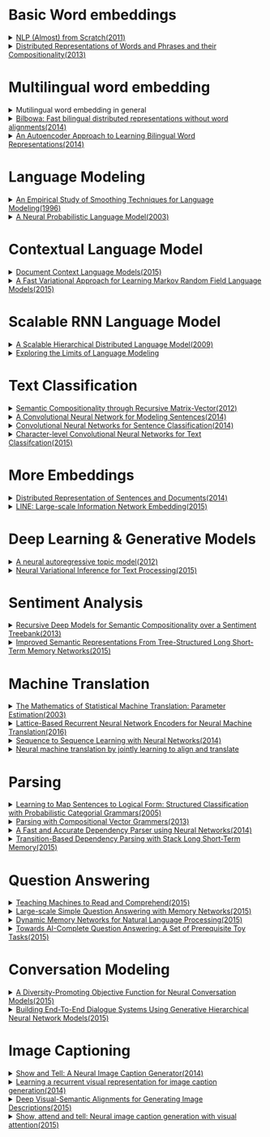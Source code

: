 # Basic Word embeddings
<details>
<summary>
<a href="http://www.jmlr.org/papers/volume12/collobert11a/collobert11a.pdf">NLP (Almost) from Scratch(2011)</a>
</summary>

- Contributions
  - Neural-Net based general framework which is applicable to variety of NLP tasks
    - POS tagging, chunking, NER, Semantic role labeling, Parsing, Anaphora resolution, word-sense disambiguation, ...

- Fully-supervised approach
  - Features for words are extracted
  - Embed the words to a latent vector space(word feature space).
  - Learn higher level features from the latent vector inputs.
  - Train to maximize the log-likelihood of training corpus

- Semi-supervised approach
  - Learn language models from a large-scale unlabeled data
  - Transfer Learning: Initialize the the word embeddings for supervised learning, using the parameters learned from unsupervised language models.

- Reference: 
</details>
<details>
<summary>
<a href="http://papers.nips.cc/paper/5021-distributed-representations-of-words-and-phrases-and-their-compositionality.pdf">Distributed Representations of Words and Phrases and their Compositionality(2013)</a>
</summary>

- Contribution
  - Efficient learning algorthm for word embedding tasks, using
    - Skip-gram
    - Negative Sampling
    - Subsampling
  - Good performance in semantic & syntatic analogy tasks

- How it works
  - Negative Sampling: Learn word embeddings so that the embeddings can be used to discriminate the words from the training corpus against the noise words.
  - Subsampling: during training, ignore frequent words by a certain probability(somewhat similar to dropouts)

- Notes
  - In general, CBOW model is faster to train.
  - In general, Skip-gram model shows decent performance for all tasks, relative to the CBOW model.

- Limitations
  - One word, one embedding -> polysemy, or global word context is ignored
  - Cannot utilize the morphological information well: car != cars
</details>



# Multilingual word embedding
<details>
<summary>Mutilingual word embedding in general</summary>

- Motivation for Multilingual word embedding
  - Goal: Learns word embeddings that can generalize over *different languages* and *different  NLP tasks*
  - Why it is needed: For Transfer Learning. Labeled text data is abundant for only few languages(e.g. English), so it may be a good idea to transfer the representations from the languages with abundant labeled text data to the languages with scarce text data for a NLP task.
</details>

<details>
<summary>
<a href="https://arxiv.org/abs/1410.2455">Bilbowa: Fast bilingual distributed representations without word alignments(2014)</a>
</summary>

- Previous Approaches
  - Offline Alignment: Learn word embeddings for each languages separately, and learn the projection from one language to the other. The quality of a generalized projection is questionable.
  - Parallel-Only: Train word embeddings simultaneously for both languages, using only the training sentences that can be aligned in parallel. Only utilizes limited amount of data.
  - Jointly-Trained: Train monolingual word embeddings with cross-lingual penalized loss function. Slow to train.
- How it works
  - Takes the Jointly Trained Approach, with the following modifications:
    - Replaces softmax objective with the noise-contrastive objective(as in word2vec)
    - Sampling algorithm to approximate the cross-lingual loss
- Contributions
  - Enhances the training speed using the Jointly-Trained Approach
- Limitations
  - Still slow
  - Tested only on English-German, English-Spanish pairs
</details>

<details>
<summary>
<a href="https://papers.nips.cc/paper/5270-an-autoencoder-approach-to-learning-bilingual-word-representations.pdf">An Autoencoder Approach to Learning Bilingual Word Representations(2014)</a>
</summary>

- How it works
  - Uses Autoencoder to obtain latent representation of bilingual representation of words
  - A bag-of-words in language $A$ will be reconstructed to the corresponding bag-of-words in another language $B$
- vs Bilbowa
  - Nonlinear transformation of inputs
- Limitations
  - Evaluated on the limited dataset.(EN-German)
</details>

# Language Modeling
<details>
<summary>
<a href="http://aclweb.org/anthology/P96-1041">An Empirical Study of Smoothing Techniques for Language Modeling(1996)</a>
</summary>

- Motivation: Limitations of traditional discrete n-gram based Language Models
  - n-gram based discrete word representation suffers from the **curse of dimensionality**
    - $\left| V \right|$ is often very large, so word counts are often very sparse with many zero entries
    - Too many parameters(probabilities) to learn, because of the high dimensionality
    - Generalizes poorly: a small change in a discrete variable may result in a dramatic impact on the estimation.
  - Smoothing techniques mitigate the problem to a certain degree.
- Contribution
  - Empirical Comparison between various smoothing methods for **n-gram based discrete, count-based statistical language models**
  - Proposes two new smoothing methods that works quite well
- Summary
  - Katz smoothing, Jelinek-Mercer Smoothing works well
  - New methods proposed in the paper(one-count, average-count) also works well
</details>

<details>
<summary>
<a href="http://www.jmlr.org/papers/volume3/bengio03a/bengio03a.pdf">A Neural Probabilistic Language Model(2003)</a>
</summary>

- Contributions
  - Proposes **distributed representation of words** to tackle the **curse of dimensionality** for discrete n-gram based language models
  - Scales linearly
- How it works
  - Represent each words by **latent feature vectors**, so that similar words can have similar representations.
  - **Use Neural Networks to map the feature vectors to logits**, and output the word probabilities by letting the logits pass through another softmax layer.
    $$
    \begin{eqnarray}
    &\hat{P}(w_t|w_{t-1},...,w_{t-n+1})=\frac{e^{y_{w_t}}}{\sum_{i=1}^{|V|}{e^{y_i}}}\\
    &y=nn(v(w_{t-1}),...,v(w_{t-n+1});\theta)\in\mathbb{R}^{|V|}\\
    &y_i:\text{logit of the i-th word, given }w_{t-1},...,w_{t-n+1}\\
    &nn:\text{a neural network}\\
    &v(w_t):\text{distributed representation of }w_t
    \end{eqnarray}
    $$
  - Optimizes the training corpus log-likelihood using SGD
- Limitations
  - Slow to train(at 2003)
</details>

# Contextual Language Model
<details>
<summary>
<a href="https://arxiv.org/abs/1511.03962">Document Context Language Models(2015)</a>
</summary>
</details>

<details>
<summary>
<a href="http://proceedings.mlr.press/v37/jernite15.pdf">A Fast Variational Approach for Learning Markov Random Field Language Models(2015)</a>
</summary>
</details>

# Scalable RNN Language Model
<details>
<summary>
<a href="https://papers.nips.cc/paper/3583-a-scalable-hierarchical-distributed-language-model.pdf">A Scalable Hierarchical Distributed Language Model(2009)</a>
</summary>
</details>

<details>
<summary>
<a href="https://arxiv.org/abs/1602.02410">Exploring the Limits of Language Modeling</a>
</summary>
</details>
  
# Text Classification
<details>
<summary>
<a href="https://nlp.stanford.edu/pubs/SocherHuvalManningNg_EMNLP2012.pdf">Semantic Compositionality through Recursive Matrix-Vector(2012)</a>
</summary>
</details>

<details>
<summary>
<a href="http://www.aclweb.org/anthology/P14-1062">A Convolutional Neural Network for Modeling Sentences(2014)</a>
</summary>
</details>

<details>
<summary>
<a href="http://emnlp2014.org/papers/pdf/EMNLP2014181.pdf">Convolutional Neural Networks for Sentence Classification(2014)</a>
</summary>
</details>

<details>
<summary>
<a href="https://arxiv.org/abs/1509.01626">Character-level Convolutional Neural Networks for Text Classifcation(2015)</a>
</summary>
</details>
  
# More Embeddings
<details>
<summary>
<a href="https://cs.stanford.edu/~quocle/paragraph_vector.pdf">Distributed Representation of Sentences and Documents(2014)</a>
</summary>
</details>

<details>
<summary>
<a href="https://arxiv.org/pdf/1503.03578.pdf">LINE: Large-scale Information Network Embedding(2015)</a>
</summary>
</details>

# Deep Learning & Generative Models
<details>
<summary>
<a href="https://papers.nips.cc/paper/4613-a-neural-autoregressive-topic-model.pdf">A neural autoregressive topic model(2012)</a>
</summary>
</details>

<details>
<summary>
<a href="https://arxiv.org/pdf/1511.06038.pdf">Neural Variational Inference for Text Processing(2015)</a>
</summary>
</details>

# Sentiment Analysis
<details>
<summary>
<a href="https://nlp.stanford.edu/~socherr/EMNLP2013_RNTN.pdf">Recursive Deep Models for Semantic Compositionality over a Sentiment Treebank(2013)</a>
</summary>
</details>

<details>
<summary>
<a href="http://www.aclweb.org/anthology/P15-1150">Improved Semantic Representations From Tree-Structured Long Short-Term Memory Networks(2015)</a>
</summary>
</details>

# Machine Translation
<details>
<summary>
<a href="http://www.aclweb.org/anthology/J93-2003">The Mathematics of Statistical Machine Translation: Parameter Estimation(2003)</a>
</summary>
</details>

<details>
<summary>
<a href="https://arxiv.org/pdf/1609.07730.pdf">Lattice-Based Recurrent Neural Network Encoders for Neural Machine Translation(2016)</a>
</summary>
</details>

<details>
<summary>
<a href="https://papers.nips.cc/paper/5346-sequence-to-sequence-learning-with-neural-networks.pdf">Sequence to Sequence Learning with Neural Networks(2014)</a>
</summary>
</details>

<details>
<summary>
<a href="https://arxiv.org/abs/1409.0473">Neural machine translation by jointly learning to align and translate</a>
</summary>
</details>

# Parsing
<details>
<summary>
<a href="https://homes.cs.washington.edu/~lsz/papers/zc-uai05.pdf">Learning to Map Sentences to Logical Form: Structured Classification with Probabilistic Categorial Grammars(2005)</a>
</summary>
</details>

<details>
<summary>
<a href="https://nlp.stanford.edu/pubs/SocherBauerManningNg_ACL2013.pdf">Parsing with Compositional Vector Grammers(2013)</a>
</summary>
</details>

<details>
<summary>
<a href="https://cs.stanford.edu/~danqi/papers/emnlp2014.pdf">A Fast and Accurate Dependency Parser using Neural Networks(2014)</a>
</summary>
</details>

<details>
<summary>
<a href="http://www.cs.cmu.edu/~lingwang/papers/acl2015.pdf">Transition-Based Dependency Parsing with Stack Long Short-Term Memory(2015)</a>
</summary>
</details>

# Question Answering
<details>
<summary>
<a href="http://papers.nips.cc/paper/5945-teaching-machines-to-read-and-comprehend.pdf">Teaching Machines to Read and Comprehend(2015)</a>
</summary>
</details>

<details>
<summary>
<a href="https://arxiv.org/pdf/1506.02075.pdf">Large-scale Simple Question Answering with Memory Networks(2015)</a>
</summary>
</details>

<details>
<summary>
<a href="https://arxiv.org/pdf/1506.07285.pdf">Dynamic Memory Networks for Natural Language Processing(2015)</a>
</summary>
</details>

<details>
<summary>
<a href="https://arxiv.org/pdf/1502.05698.pdf">Towards AI-Complete Question Answering: A Set of Prerequisite Toy Tasks(2015)</a>
</summary>
</details>

# Conversation Modeling
<details>
<summary>
<a href="https://arxiv.org/pdf/1510.03055.pdf">A Diversity-Promoting Objective Function for Neural Conversation Models(2015)</a>
</summary>
</details>

<details>
<summary>
<a href="https://arxiv.org/pdf/1507.04808.pdf">Building End-To-End Dialogue Systems Using Generative Hierarchical Neural Network Models(2015)</a>
</summary>
</details>

# Image Captioning
<details>
<summary>
<a href="https://arxiv.org/pdf/1411.4555.pdf">Show and Tell: A Neural Image Caption Generator(2014)</a>
</summary>
</details>

<details>
<summary>
<a href="https://arxiv.org/pdf/1411.5654.pdf">Learning a recurrent visual representation for image caption generation(2014)</a>
</summary>
</details>

<details>
<summary>
<a href="https://cs.stanford.edu/people/karpathy/cvpr2015.pdf">Deep Visual-Semantic Alignments for Generating Image Descriptions(2015)</a>
</summary>
</details>

<details>
<summary>
<a href="https://arxiv.org/pdf/1502.03044.pdf">Show, attend and tell: Neural image caption generation with visual attention(2015)</a>
</summary>
</details>